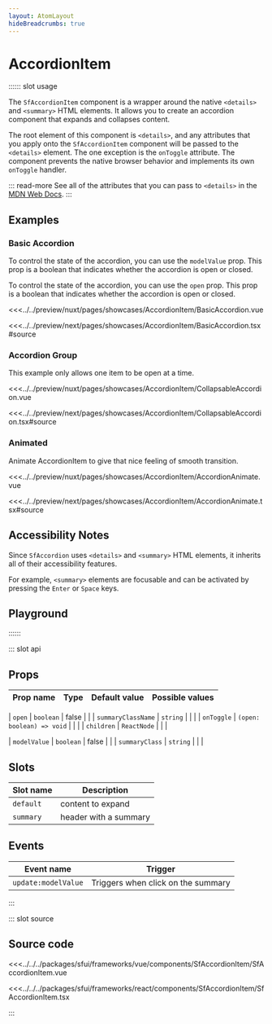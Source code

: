 ```yaml
---
layout: AtomLayout
hideBreadcrumbs: true
---
```


# AccordionItem

:::::: slot usage

The `SfAccordionItem` component is a wrapper around the native `<details>` and `<summary>` HTML elements. It allows you to create an accordion component that expands and collapses content.

The root element of this component is `<details>`, and any attributes that you apply onto the `SfAccordionItem` component will be passed to the `<details>` element. The one exception is the `onToggle` attribute. The component prevents the native browser behavior and implements its own `onToggle` handler.

::: read-more
See all of the attributes that you can pass to `<details>` in the [MDN Web Docs](https://developer.mozilla.org/en-US/docs/Web/HTML/Element/details).
:::

## Examples

### Basic Accordion

<!-- vue -->
To control the state of the accordion, you can use the `modelValue` prop. This prop is a boolean that indicates whether the accordion is open or closed.
<!-- end vue -->
<!-- react -->
To control the state of the accordion, you can use the `open` prop. This prop is a boolean that indicates whether the accordion is open or closed.
<!-- end react -->

<Showcase showcase-name="AccordionItem/BasicAccordion" style="min-height:400px">

<!-- vue -->
<<<../../preview/nuxt/pages/showcases/AccordionItem/BasicAccordion.vue
<!-- end vue -->
<!-- react -->
<<<../../preview/next/pages/showcases/AccordionItem/BasicAccordion.tsx#source
<!-- end react -->

</Showcase>

### Accordion Group

This example only allows one item to be open at a time.

<Showcase showcase-name="AccordionItem/CollapsableAccordion" style="min-height:400px">

<!-- vue -->
<<<../../preview/nuxt/pages/showcases/AccordionItem/CollapsableAccordion.vue
<!-- end vue -->
<!-- react -->
<<<../../preview/next/pages/showcases/AccordionItem/CollapsableAccordion.tsx#source
<!-- end react -->

</Showcase>

### Animated

Animate AccordionItem to give that nice feeling of smooth transition.

<Showcase showcase-name="AccordionItem/AccordionAnimate" style="min-height:400px">

<!-- vue -->
<<<../../preview/nuxt/pages/showcases/AccordionItem/AccordionAnimate.vue
<!-- end vue -->
<!-- react -->
<<<../../preview/next/pages/showcases/AccordionItem/AccordionAnimate.tsx#source
<!-- end react -->

</Showcase>

## Accessibility Notes

Since `SfAccordion` uses `<details>` and `<summary>` HTML elements, it inherits all of their accessibility features.

For example, `<summary>` elements are focusable and can be activated by pressing the `Enter` or `Space` keys.

## Playground

<Generate />

::::::

::: slot api

## Props

| Prop name         | Type                      | Default value | Possible values |
| ----------------- | ------------------------- | ------------- | --------------- |
<!-- react -->
| `open`              | `boolean`                 | false         |                 |
| `summaryClassName`  | `string`                  |               |                 |
| `onToggle`          | `(open: boolean) => void` |               |                 |
| `children`          | `ReactNode`               |               |                 |
<!-- end react -->
<!-- vue -->
| `modelValue`        | `boolean`                 | false         |                 |
| `summaryClass`      | `string`                  |               |                 |
<!-- end vue -->

<!-- vue -->
## Slots

| Slot name | Description           |
| --------- | --------------------- |
| `default`   | content to expand     |
| `summary`   | header with a summary |

## Events

| Event name            | Trigger                            |
| --------------------- | ---------------------------------- |
| `update:modelValue`     | Triggers when click on the summary |
<!-- end vue -->

:::

::: slot source

## Source code

<!-- vue -->
<<<../../../packages/sfui/frameworks/vue/components/SfAccordionItem/SfAccordionItem.vue
<!-- end vue -->
<!-- react -->
<<<../../../packages/sfui/frameworks/react/components/SfAccordionItem/SfAccordionItem.tsx
<!-- end react -->

:::
